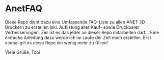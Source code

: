 # AnetFAQ

Diese Repo dient dazu eine Umfassende FAQ-Liste zu allen ANET 3D Druckern zu erstellen inkl. Auflistung aller Kauf- sowie Druckbarer Verbesserungen. Ziel ist es das jeder an dieser Repo mitarbeiten darf... Eine einfache Anleitung dazu werde ich im Laufe der Zeit noch erstellen. Erst einmal gilt es diese Repo ein wenig mehr zu füllen!

Viele Grüße, 
Tobi

